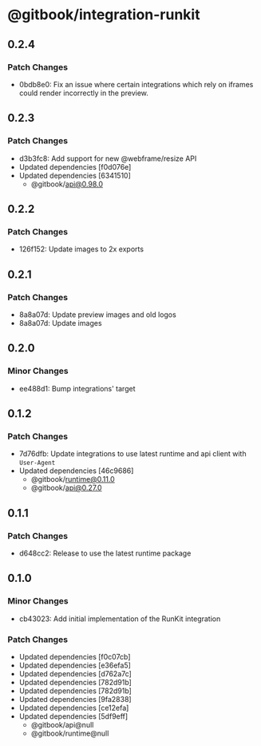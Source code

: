 # @gitbook/integration-runkit

## 0.2.4

### Patch Changes

- 0bdb8e0: Fix an issue where certain integrations which rely on iframes could render incorrectly in the preview.

## 0.2.3

### Patch Changes

- d3b3fc8: Add support for new @webframe/resize API
- Updated dependencies [f0d076e]
- Updated dependencies [6341510]
    - @gitbook/api@0.98.0

## 0.2.2

### Patch Changes

- 126f152: Update images to 2x exports

## 0.2.1

### Patch Changes

- 8a8a07d: Update preview images and old logos
- 8a8a07d: Update images

## 0.2.0

### Minor Changes

- ee488d1: Bump integrations' target

## 0.1.2

### Patch Changes

- 7d76dfb: Update integrations to use latest runtime and api client with `User-Agent`
- Updated dependencies [46c9686]
    - @gitbook/runtime@0.11.0
    - @gitbook/api@0.27.0

## 0.1.1

### Patch Changes

- d648cc2: Release to use the latest runtime package

## 0.1.0

### Minor Changes

- cb43023: Add initial implementation of the RunKit integration

### Patch Changes

- Updated dependencies [f0c07cb]
- Updated dependencies [e36efa5]
- Updated dependencies [d762a7c]
- Updated dependencies [782d91b]
- Updated dependencies [782d91b]
- Updated dependencies [9fa2838]
- Updated dependencies [ce12efa]
- Updated dependencies [5df9eff]
    - @gitbook/api@null
    - @gitbook/runtime@null
